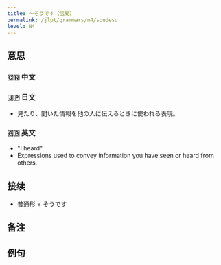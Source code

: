 ```yaml
---
title: 〜そうです（伝聞）
permalink: /jlpt/grammars/n4/soudesu
level: N4
---
```


## 意思

### 🇨🇳 中文


### 🇯🇵 日文

- 見たり、聞いた情報を他の人に伝えるときに使われる表現。

### 🇬🇧 英文

- "I heard"
- Expressions used to convey information you have seen or heard from others.

## 接续

- 普通形 + そうです

## 备注


## 例句

